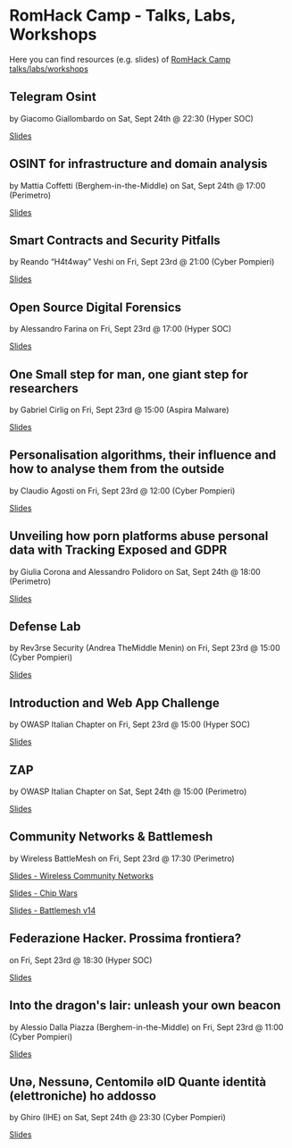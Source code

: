 # RomHack Camp - Talks, Labs, Workshops
Here you can find resources (e.g. slides) of [RomHack Camp talks/labs/workshops](https://romhack.camp/camp-schedule/)

## Telegram Osint
by Giacomo Giallombardo on Sat, Sept 24th @ 22:30 (Hyper SOC)

[Slides](https://github.com/aaarghhh/Romhack_C2022_TG101)

## OSINT for infrastructure and domain analysis
by Mattia Coffetti (Berghem-in-the-Middle) on Sat, Sept 24th @ 17:00 (Perimetro)

[Slides](https://drive.google.com/file/d/1GynYB0Nk98kat8VfbG84lBFCN9Yjjnjc/view)

## Smart Contracts and Security Pitfalls
by Reando “H4t4way” Veshi on Fri, Sept 23rd @ 21:00 (Cyber Pompieri)

[Slides](resources/RomHackCamp2022%20-%20Smart%20Contracts%20and%20Security%20Pitfalls.pdf)

## Open Source Digital Forensics
by Alessandro Farina on Fri, Sept 23rd @ 17:00 (Hyper SOC)

[Slides](resources/Open_Source_Forensics_RomHack_2022.pdf)

## One Small step for man, one giant step for researchers
by Gabriel Cirlig on Fri, Sept 23rd @ 15:00 (Aspira Malware)

[Slides](resources/RHC22_android_workshop.pptx)

## Personalisation algorithms, their influence and how to analyse them from the outside
by Claudio Agosti on Fri, Sept 23rd @ 12:00 (Cyber Pompieri)

[Slides](https://docs.google.com/presentation/d/1lbO_Q84x4jV5vz05Rx4XjzqkjUxoV2no1jsHze6aStk/edit?usp=sharing)

## Unveiling how porn platforms abuse personal data with Tracking Exposed and GDPR
by Giulia Corona and Alessandro Polidoro on Sat, Sept 24th @ 18:00 (Perimetro)

[Slides](https://pornhub.tracking.exposed/slides/romhack/#slide=1)

## Defense Lab
by Rev3rse Security (Andrea TheMiddle Menin) on Fri, Sept 23rd @ 15:00 (Cyber Pompieri)

[Slides](resources/RHC22-slide-rev3rse-labs.pdf)

## Introduction and Web App Challenge
by OWASP Italian Chapter on Fri, Sept 23rd @ 15:00 (Hyper SOC)

[Slides](resources/RHC22-OWASP_Introduction_and_Web_App_Challenge.pdf)

## ZAP
by OWASP Italian Chapter on Sat, Sept 24th @ 15:00 (Perimetro)

[Slides](resources/RHC22-ZAP-OWASP_Italian_Chapter.pdf)

## Community Networks & Battlemesh
by Wireless BattleMesh on Fri, Sept 23rd @ 17:30 (Perimetro)

[Slides - Wireless Community Networks](resources/RHC22-WirelessCommunityNetworks.pdf)

[Slides - Chip Wars](resources/RHC22-WBMv14_chip_wars_2022.pdf)

[Slides - Battlemesh v14](resources/RHC22-battlemeshv14.pdf)

## Federazione Hacker. Prossima frontiera?
on Fri, Sept 23rd @ 18:30 (Hyper SOC)

[Slides](https://docs.google.com/presentation/d/1rVlw3hIinKkYtpD4u77OwIo66D_Aq2XN8pZt3gM9xMI/edit?usp=sharing)

## Into the dragon's lair: unleash your own beacon
by Alessio Dalla Piazza (Berghem-in-the-Middle) on Fri, Sept 23rd @ 11:00 (Cyber Pompieri)

[Slides](https://www.hacklabg.net/bitm/wp-content/uploads/2022/10/DallaPiazza.IntoTheDragonsLair.pdf)

## Unә, Nessunә, Centomilә әID Quante identità (elettroniche) ho addosso
by Ghiro (IHE) on Sat, Sept 24th @ 23:30 (Cyber Pompieri)

[Slides](resources/RHC22-Unә_Nessunә_Centomilә.pdf)
